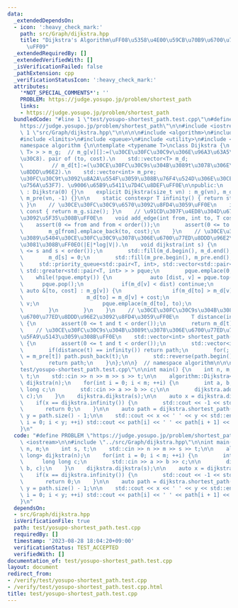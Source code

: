 ```yaml
---
data:
  _extendedDependsOn:
  - icon: ':heavy_check_mark:'
    path: src/Graph/dijkstra.hpp
    title: "Dijkstra's Algorithm\uFF08\u5358\u4E00\u59CB\u70B9\u6700\u77ED\u7D4C\u8DEF\
      \uFF09"
  _extendedRequiredBy: []
  _extendedVerifiedWith: []
  _isVerificationFailed: false
  _pathExtension: cpp
  _verificationStatusIcon: ':heavy_check_mark:'
  attributes:
    '*NOT_SPECIAL_COMMENTS*': ''
    PROBLEM: https://judge.yosupo.jp/problem/shortest_path
    links:
    - https://judge.yosupo.jp/problem/shortest_path
  bundledCode: "#line 1 \"test/yosupo-shortest_path.test.cpp\"\n#define PROBLEM \"\
    https://judge.yosupo.jp/problem/shortest_path\"\n\n#include <iostream>\n\n#line\
    \ 1 \"src/Graph/dijkstra.hpp\"\n\n\n\n#include <algorithm>\n#include <cassert>\n\
    #include <limits>\n#include <queue>\n#include <utility>\n#include <vector>\n\n\
    namespace algorithm {\n\ntemplate <typename T>\nclass Dijkstra {\n    std::vector<std::vector<std::pair<int,\
    \ T> > > m_g;  // m_g[v][]:=(\u30CE\u30FC\u30C9v\u306E\u96A3\u63A5\u30EA\u30B9\
    \u30C8). pair of (to, cost).\n    std::vector<T> m_d;                        \
    \         // m_d[t]:=(\u30CE\u30FC\u30C9s\u304B\u3089t\u3078\u306E\u6700\u77ED\
    \u8DDD\u96E2).\n    std::vector<int> m_pre;                             // m_pre[t]:=(\u30CE\
    \u30FC\u30C9t\u3092\u8A2A\u554F\u3059\u308B\u76F4\u524D\u306E\u30CE\u30FC\u30C9\
    \u756A\u53F7). \u9006\u65B9\u5411\u7D4C\u8DEF\uFF0E\n\npublic:\n    Dijkstra()\
    \ : Dijkstra(0) {}\n    explicit Dijkstra(size_t vn) : m_g(vn), m_d(vn, infinity()),\
    \ m_pre(vn, -1) {}\n\n    static constexpr T infinity() { return std::numeric_limits<T>::max();\
    \ }\n    // \u30CE\u30FC\u30C9\u6570\u3092\u8FD4\u3059\uFF0E\n    int order()\
    \ const { return m_g.size(); }\n    // \u91CD\u307F\u4ED8\u304D\u6709\u5411\u8FBA\
    \u3092\u5F35\u308B\uFF0E\n    void add_edge(int from, int to, T cost) {\n    \
    \    assert(0 <= from and from < order());\n        assert(0 <= to and to < order());\n\
    \        m_g[from].emplace_back(to, cost);\n    }\n    // \u30CE\u30FC\u30C9s\u304B\
    \u3089\u5404\u30CE\u30FC\u30C9\u3078\u306E\u6700\u77ED\u8DDD\u96E2\u3092\u6C42\
    \u3081\u308B\uFF0EO(|E|*log|V|).\n    void dijkstra(int s) {\n        assert(0\
    \ <= s and s < order());\n        std::fill(m_d.begin(), m_d.end(), infinity());\n\
    \        m_d[s] = 0;\n        std::fill(m_pre.begin(), m_pre.end(), -1);\n   \
    \     std::priority_queue<std::pair<T, int>, std::vector<std::pair<T, int> >,\
    \ std::greater<std::pair<T, int> > > pque;\n        pque.emplace(0, s);\n    \
    \    while(!pque.empty()) {\n            auto [dist, v] = pque.top();\n      \
    \      pque.pop();\n            if(m_d[v] < dist) continue;\n            for(const\
    \ auto &[to, cost] : m_g[v]) {\n                if(m_d[to] > m_d[v] + cost) {\n\
    \                    m_d[to] = m_d[v] + cost;\n                    m_pre[to] =\
    \ v;\n                    pque.emplace(m_d[to], to);\n                }\n    \
    \        }\n        }\n    }\n    // \u30CE\u30FC\u30C9s\u304B\u3089t\u3078\u306E\
    \u6700\u77ED\u8DDD\u96E2\u3092\u8FD4\u3059\uFF0E\n    T distance(int t) const\
    \ {\n        assert(0 <= t and t < order());\n        return m_d[t];\n    }\n\
    \    // \u30CE\u30FC\u30C9s\u304B\u3089t\u3078\u306E\u6700\u77ED\u7D4C\u8DEF\u3092\
    \u5FA9\u5143\u3059\u308B\uFF0E\n    std::vector<int> shortest_path(int t) const\
    \ {\n        assert(0 <= t and t < order());\n        std::vector<int> path;\n\
    \        if(distance(t) == infinity()) return path;\n        for(; t != -1; t\
    \ = m_pre[t]) path.push_back(t);\n        std::reverse(path.begin(), path.end());\n\
    \        return path;\n    }\n};\n\n}  // namespace algorithm\n\n\n#line 6 \"\
    test/yosupo-shortest_path.test.cpp\"\n\nint main() {\n    int n, m;\n    int s,\
    \ t;\n    std::cin >> n >> m >> s >> t;\n\n    algorithm::Dijkstra<long long>\
    \ dijkstra(n);\n    for(int i = 0; i < m; ++i) {\n        int a, b;\n        long\
    \ long c;\n        std::cin >> a >> b >> c;\n\n        dijkstra.add_edge(a, b,\
    \ c);\n    }\n    dijkstra.dijkstra(s);\n\n    auto x = dijkstra.distance(t);\n\
    \    if(x == dijkstra.infinity()) {\n        std::cout << -1 << std::endl;\n \
    \       return 0;\n    }\n\n    auto path = dijkstra.shortest_path(t);\n    int\
    \ y = path.size() - 1;\n\n    std::cout << x << ' ' << y << std::endl;\n    for(int\
    \ i = 0; i < y; ++i) std::cout << path[i] << ' ' << path[i + 1] << std::endl;\n\
    }\n"
  code: "#define PROBLEM \"https://judge.yosupo.jp/problem/shortest_path\"\n\n#include\
    \ <iostream>\n\n#include \"../src/Graph/dijkstra.hpp\"\n\nint main() {\n    int\
    \ n, m;\n    int s, t;\n    std::cin >> n >> m >> s >> t;\n\n    algorithm::Dijkstra<long\
    \ long> dijkstra(n);\n    for(int i = 0; i < m; ++i) {\n        int a, b;\n  \
    \      long long c;\n        std::cin >> a >> b >> c;\n\n        dijkstra.add_edge(a,\
    \ b, c);\n    }\n    dijkstra.dijkstra(s);\n\n    auto x = dijkstra.distance(t);\n\
    \    if(x == dijkstra.infinity()) {\n        std::cout << -1 << std::endl;\n \
    \       return 0;\n    }\n\n    auto path = dijkstra.shortest_path(t);\n    int\
    \ y = path.size() - 1;\n\n    std::cout << x << ' ' << y << std::endl;\n    for(int\
    \ i = 0; i < y; ++i) std::cout << path[i] << ' ' << path[i + 1] << std::endl;\n\
    }\n"
  dependsOn:
  - src/Graph/dijkstra.hpp
  isVerificationFile: true
  path: test/yosupo-shortest_path.test.cpp
  requiredBy: []
  timestamp: '2023-08-28 18:04:20+09:00'
  verificationStatus: TEST_ACCEPTED
  verifiedWith: []
documentation_of: test/yosupo-shortest_path.test.cpp
layout: document
redirect_from:
- /verify/test/yosupo-shortest_path.test.cpp
- /verify/test/yosupo-shortest_path.test.cpp.html
title: test/yosupo-shortest_path.test.cpp
---
```

